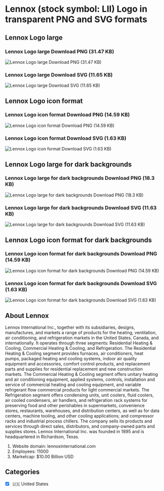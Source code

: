 # Lennox (stock symbol: LII) Logo in transparent PNG and SVG formats

## Lennox Logo large

### Lennox Logo large Download PNG (31.47 KB)

![Lennox Logo large Download PNG (31.47 KB)](/img/orig/LII_BIG-29d117e4.png)

### Lennox Logo large Download SVG (11.65 KB)

![Lennox Logo large Download SVG (11.65 KB)](/img/orig/LII_BIG-71d21ba5.svg)

## Lennox Logo icon format

### Lennox Logo icon format Download PNG (14.59 KB)

![Lennox Logo icon format Download PNG (14.59 KB)](/img/orig/LII-7f5a29e4.png)

### Lennox Logo icon format Download SVG (1.63 KB)

![Lennox Logo icon format Download SVG (1.63 KB)](/img/orig/LII-c0ea7d15.svg)

## Lennox Logo large for dark backgrounds

### Lennox Logo large for dark backgrounds Download PNG (18.3 KB)

![Lennox Logo large for dark backgrounds Download PNG (18.3 KB)](/img/orig/LII_BIG.D-49a670dd.png)

### Lennox Logo large for dark backgrounds Download SVG (11.63 KB)

![Lennox Logo large for dark backgrounds Download SVG (11.63 KB)](/img/orig/LII_BIG.D-7a9a9f2f.svg)

## Lennox Logo icon format for dark backgrounds

### Lennox Logo icon format for dark backgrounds Download PNG (14.59 KB)

![Lennox Logo icon format for dark backgrounds Download PNG (14.59 KB)](/img/orig/LII.D-fccc9aa3.png)

### Lennox Logo icon format for dark backgrounds Download SVG (1.63 KB)

![Lennox Logo icon format for dark backgrounds Download SVG (1.63 KB)](/img/orig/LII.D-a02fde91.svg)

## About Lennox

Lennox International Inc., together with its subsidiaries, designs, manufactures, and markets a range of products for the heating, ventilation, air conditioning, and refrigeration markets in the United States, Canada, and internationally. It operates through three segments: Residential Heating & Cooling, Commercial Heating & Cooling, and Refrigeration. The Residential Heating & Cooling segment provides furnaces, air conditioners, heat pumps, packaged heating and cooling systems, indoor air quality equipment and accessories, comfort control products, and replacement parts and supplies for residential replacement and new construction markets. The Commercial Heating & Cooling segment offers unitary heating and air conditioning equipment, applied systems, controls, installation and service of commercial heating and cooling equipment, and variable refrigerant flow commercial products for light commercial markets. The Refrigeration segment offers condensing units, unit coolers, fluid coolers, air cooled condensers, air handlers, and refrigeration rack systems for preserving food and other perishables in supermarkets, convenience stores, restaurants, warehouses, and distribution centers, as well as for data centers, machine tooling, and other cooling applications; and compressor racks and industrial process chillers. The company sells its products and services through direct sales, distributors, and company-owned parts and supplies stores. Lennox International Inc. was founded in 1895 and is headquartered in Richardson, Texas.

1. Website domain: lennoxinternational.com
2. Employees: 11000
3. Marketcap: $10.00 Billion USD


## Categories
- [x] 🇺🇸 United States
